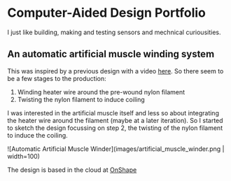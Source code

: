 # Computer-Aided Design Portfolio

I just like building, making and testing sensors and mechnical curiousities. 

## An automatic artificial muscle winding system

This was inspired by a previous design with a video [here](https://www.youtube.com/watch?v=iMMGfzYXwAU). So there seem to be a few stages to the production: 

1. Winding heater wire around the pre-wound nylon filament
2. Twisting the nylon filament to induce coiling

I was interested in the artificial muscle itself and less so about integrating the heater wire around the filament (maybe at a later iteration). So I started to sketch the design focussing on step 2, the twisting of the nylon filament to induce the coiling. 

![Automatic Artificial Muscle Winder](images/artificial_muscle_winder.png | width=100)

The design is based in the cloud at [OnShape](https://cad.onshape.com/documents/d8cfb3fe114fd1b4f46390e4/w/83a8605fd9dbd7406fb6c8f0/e/be26834f6866e28efb1d0bc9)

